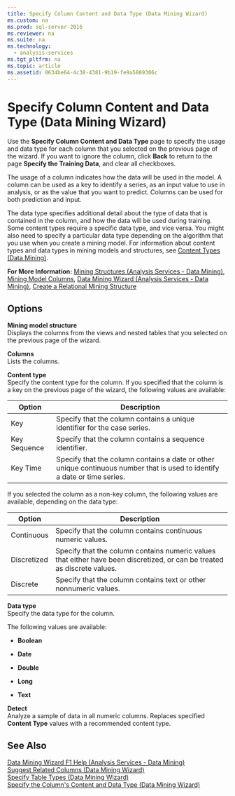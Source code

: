 ```yaml
---
title: Specify Column Content and Data Type (Data Mining Wizard)
ms.custom: na
ms.prod: sql-server-2016
ms.reviewer: na
ms.suite: na
ms.technology: 
  - analysis-services
ms.tgt_pltfrm: na
ms.topic: article
ms.assetid: 0634be64-4c38-4381-9b19-fe9a5889306c
---
```

# Specify Column Content and Data Type (Data Mining Wizard)
  Use the **Specify Column Content and Data Type** page to specify the usage and data type for each column that you selected on the previous page of the wizard. If you want to ignore the column, click **Back** to return to the page **Specify the Training Data**, and clear all checkboxes.  
  
 The usage of a column indicates how the data will be used in the model. A column can be used as a key to identify a series, as an input value to use in analysis, or as the value that you want to predict. Columns can be used for both prediction and input.  
  
 The data type specifies additional detail about the type of data that is contained in the column, and how the data will be used during training. Some content types require a specific data type, and vice versa. You might also need to specify a particular data type depending on the algorithm that you use when you create a mining model. For information about content types and data types in mining models and structures, see [Content Types &#40;Data Mining&#41;](../../Topics/TopicNameNotContainA/Content-Types--Data-Mining-.md).  
  
 **For More Information:** [Mining Structures &#40;Analysis Services - Data Mining&#41;](../../Topics/TopicNameNotContainA/Mining-Structures--Analysis-Services---Data-Mining-.md), [Mining Model Columns](../../Topics/TopicNameNotContainA/Mining-Model-Columns.md), [Data Mining Wizard &#40;Analysis Services - Data Mining&#41;](../../Topics/TopicNameNotContainA/Data-Mining-Wizard--Analysis-Services---Data-Mining-.md), [Create a Relational Mining Structure](../../Topics/TopicNameContainA/Create-a-Relational-Mining-Structure.md)  
  
## Options  
 **Mining model structure**  
 Displays the columns from the views and nested tables that you selected on the previous page of the wizard.  
  
 **Columns**  
 Lists the columns.  
  
 **Content type**  
 Specify the content type for the column. If you specified that the column is a key on the previous page of the wizard, the following values are available:  
  
|Option|Description|  
|------------|-----------------|  
|Key|Specify that the column contains a unique identifier for the case series.|  
|Key Sequence|Specify that the column contains a sequence identifier.|  
|Key Time|Specify that the column contains a date or other unique continuous number that is used to identify a date or time series.|  
  
 If you selected the column as a non-key column, the following values are available, depending on the data type:  
  
|Option|Description|  
|------------|-----------------|  
|Continuous|Specify that the column contains continuous numeric values.|  
|Discretized|Specify that the column contains numeric values that either have been discretized, or can be treated as discrete values.|  
|Discrete|Specify that the column contains text or other nonnumeric values.|  
  
 **Data type**  
 Specify the data type for the column.  
  
 The following values are available:  
  
-   **Boolean**  
  
-   **Date**  
  
-   **Double**  
  
-   **Long**  
  
-   **Text**  
  
 **Detect**  
 Analyze a sample of data in all numeric columns. Replaces specified **Content Type** values with a recommended content type.  
  
## See Also  
 [Data Mining Wizard F1 Help &#40;Analysis Services - Data Mining&#41;](../../Topics/TopicNameNotContainA/Data-Mining-Wizard-F1-Help--Analysis-Services---Data-Mining-.md)   
 [Suggest Related Columns &#40;Data Mining Wizard&#41;](../../Topics/TopicNameNotContainA/Suggest-Related-Columns--Data-Mining-Wizard-.md)   
 [Specify Table Types &#40;Data Mining Wizard&#41;](../../Topics/TopicNameNotContainA/Specify-Table-Types--Data-Mining-Wizard-.md)   
 [Specify the Column's Content and Data Type &#40;Data Mining Wizard&#41;](../../Topics/TopicNameNotContainA/Specify-the-Column-s-Content-and-Data-Type--Data-Mining-Wizard-.md)  
  
  
